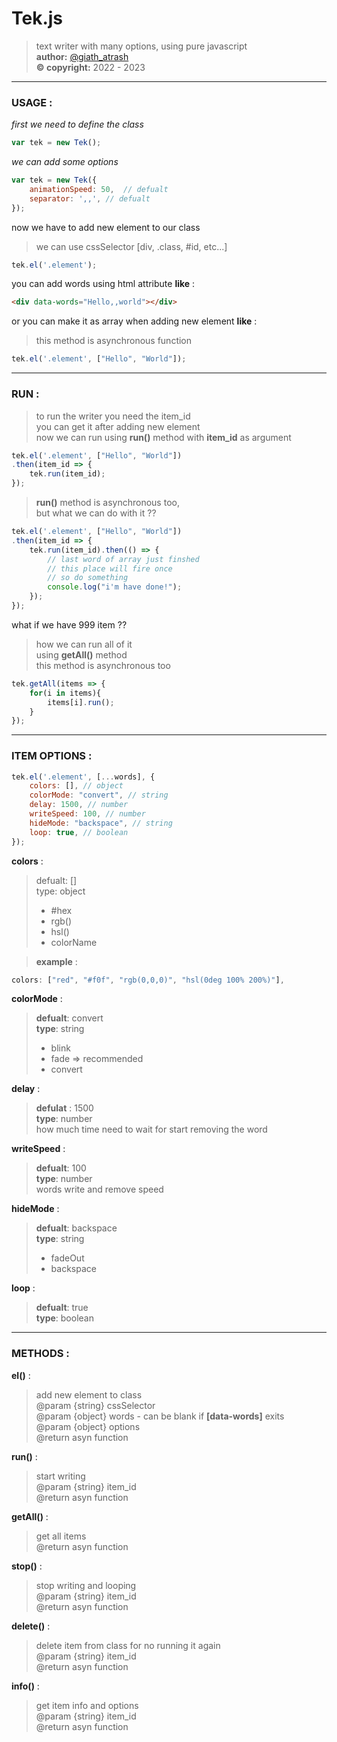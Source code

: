 
# Tek.js

> text writer with many options, using pure javascript<br>
> **author:** [@giath_atrash](https://instagram.com/giath_atrash)<br>
> **© copyright:** 2022 - 2023
---
### USAGE :
*first we need to define the class*
```javascript
var tek = new Tek();
```
*we can add some options*

```javascript
var tek = new Tek({
	animationSpeed: 50,  // defualt
	separator: ',,', // defualt
});
```
now we have to add new element to our class
> we can use cssSelector [div, .class, #id, etc...]
```javascript
tek.el('.element');
```
you can add words using html attribute **like** :

```html
<div data-words="Hello,,world"></div>
```
or you can make it as array when adding new element **like** :
> this method is asynchronous function
```javascript
tek.el('.element', ["Hello", "World"]);
```
---
### RUN :
> to run the writer you need the item_id<br>
> you can get it after adding new element<br>
> now we can run using **run()** method with **item_id** as argument
```javascript
tek.el('.element', ["Hello", "World"])
.then(item_id => {
	tek.run(item_id);
});
```
> **run()** method is asynchronous  too,<br>
> but what we can do with it ??
```javascript
tek.el('.element', ["Hello", "World"])
.then(item_id => {
	tek.run(item_id).then(() => {
		// last word of array just finshed
		// this place will fire once
		// so do something
		console.log("i'm have done!");
	});
});
```
what if we have 999 item ??
> how we can run all of it<br>
> using **getAll()** method<br>
> this method is asynchronous  too
```javascript
tek.getAll(items => {
	for(i in items){
		items[i].run();
	}
});
```
---
### ITEM OPTIONS :
```javascript
tek.el('.element', [...words], {
	colors: [], // object
	colorMode: "convert", // string
	delay: 1500, // number
	writeSpeed: 100, // number
	hideMode: "backspace", // string
	loop: true, // boolean
});
```
**colors** :
> defualt: []<br>
> type: object<br>
> + #hex<br>
> + rgb()<br>
> + hsl()<br>
> + colorName

> **example** :
```javascript
colors: ["red", "#f0f", "rgb(0,0,0)", "hsl(0deg 100% 200%)"],
```

**colorMode** :
> **defualt**: convert<br>
> **type**: string<br>
> + blink<br>
> + fade => recommended<br>
> + convert

**delay** :
> **defulat** : 1500<br>
> **type**: number<br>
> how much time need to wait for start removing the word

**writeSpeed** :
> **defualt**: 100<br>
> **type**: number<br>
> words write and remove speed

**hideMode** :
> **defualt**: backspace<br>
> **type**: string<br>
> + fadeOut<br>
> + backspace

**loop** :
> **defualt**: true<br>
> **type**: boolean

---

### METHODS :

**el()** :
> add new element to class<br>
> @param {string} cssSelector<br>
> @param {object} words - can be blank if **[data-words]** exits<br>
> @param {object} options<br>
> @return asyn function

**run()** :
> start writing<br>
> @param {string} item_id<br>
> @return asyn function

**getAll()** :
> get all items<br>
> @return asyn function

**stop()** :
> stop writing and looping<br>
> @param {string} item_id<br>
> @return asyn function

**delete()** :
> delete item from class for no running it again<br>
> @param {string} item_id<br>
> @return asyn function

**info()** :
> get item info and options<br>
> @param  {string}  item_id<br>
> @return asyn function